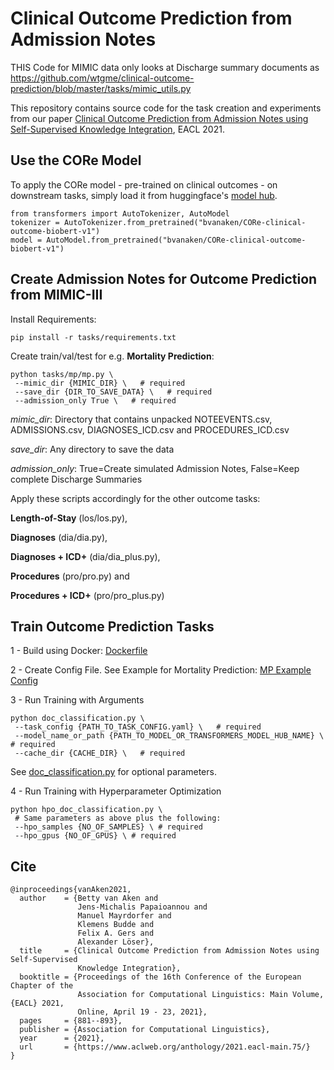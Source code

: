 # Clinical Outcome Prediction from Admission Notes
THIS Code for MIMIC data only looks at Discharge summary documents as https://github.com/wtgme/clinical-outcome-prediction/blob/master/tasks/mimic_utils.py 

This repository contains source code for the task creation and experiments from our paper [Clinical Outcome Prediction from Admission Notes using Self-Supervised Knowledge Integration](https://www.aclweb.org/anthology/2021.eacl-main.75/), EACL 2021.


## Use the CORe Model

To apply the CORe model - pre-trained on clinical outcomes - on downstream tasks, simply load it from huggingface's [model hub](https://huggingface.co/bvanaken/CORe-clinical-outcome-biobert-v1).
```
from transformers import AutoTokenizer, AutoModel
tokenizer = AutoTokenizer.from_pretrained("bvanaken/CORe-clinical-outcome-biobert-v1")
model = AutoModel.from_pretrained("bvanaken/CORe-clinical-outcome-biobert-v1")
```

## Create Admission Notes for Outcome Prediction from MIMIC-III

Install Requirements:

`pip install -r tasks/requirements.txt`

Create train/val/test for e.g. **Mortality Prediction**:

```
python tasks/mp/mp.py \
 --mimic_dir {MIMIC_DIR} \   # required
 --save_dir {DIR_TO_SAVE_DATA} \   # required
 --admission_only True \   # required
```

_mimic_dir_: Directory that contains unpacked NOTEEVENTS.csv, ADMISSIONS.csv, DIAGNOSES_ICD.csv and PROCEDURES_ICD.csv

_save_dir_: Any directory to save the data

_admission_only_: True=Create simulated Admission Notes, False=Keep complete Discharge Summaries

Apply these scripts accordingly for the other outcome tasks:

**Length-of-Stay** (los/los.py), 

**Diagnoses** (dia/dia.py), 

**Diagnoses + ICD+** (dia/dia_plus.py),

**Procedures** (pro/pro.py) and 

**Procedures + ICD+** (pro/pro_plus.py)

## Train Outcome Prediction Tasks

1 - Build using Docker: [Dockerfile](https://github.com/bvanaken/clinical-outcome-prediction/blob/master/experiments/Dockerfile)

2 - Create Config File. See Example for Mortality Prediction: [MP Example Config](https://github.com/bvanaken/clinical-outcome-prediction/blob/master/experiments/configs/example_config_mp.yaml)

3 - Run Training with Arguments
```
python doc_classification.py \
 --task_config {PATH_TO_TASK_CONFIG.yaml} \   # required
 --model_name_or_path {PATH_TO_MODEL_OR_TRANSFORMERS_MODEL_HUB_NAME} \   # required
 --cache_dir {CACHE_DIR} \   # required
```
See [doc_classification.py](https://github.com/bvanaken/clinical-outcome-prediction/blob/master/experiments/doc_classification.py) for optional parameters.

4 - Run Training with Hyperparameter Optimization
```
python hpo_doc_classification.py \
 # Same parameters as above plus the following:
 --hpo_samples {NO_OF_SAMPLES} \ # required
 --hpo_gpus {NO_OF_GPUS} \ # required
```

## Cite
```
@inproceedings{vanAken2021,
  author    = {Betty van Aken and
               Jens-Michalis Papaioannou and
               Manuel Mayrdorfer and
               Klemens Budde and
               Felix A. Gers and
               Alexander Löser},
  title     = {Clinical Outcome Prediction from Admission Notes using Self-Supervised
               Knowledge Integration},
  booktitle = {Proceedings of the 16th Conference of the European Chapter of the
               Association for Computational Linguistics: Main Volume, {EACL} 2021,
               Online, April 19 - 23, 2021},
  pages     = {881--893},
  publisher = {Association for Computational Linguistics},
  year      = {2021},
  url       = {https://www.aclweb.org/anthology/2021.eacl-main.75/}
}
```
